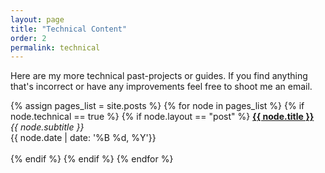 ```yaml
---
layout: page
title: "Technical Content"
order: 2
permalink: technical
---
```


Here are my more technical past-projects or guides. If you find anything that's incorrect or have any improvements feel free to shoot me an email. 

{% assign pages_list = site.posts %}
{% for node in pages_list %}
{% if node.technical == true %}
  {% if node.layout == "post" %}
  	<a href="{{ node.url }}"> <b> {{ node.title }} </b> </a> <br>
  	<span> <i> {{ node.subtitle }} </i> </span> <br>
  	<span> {{ node.date | date: '%B %d, %Y'}} </span>
  	<br> <br>
  {% endif %}
{% endif %}
{% endfor %}
